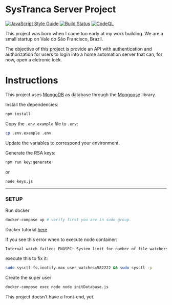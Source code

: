# SysTranca Server Project

[![JavaScript Style Guide](https://img.shields.io/badge/code_style-standard-brightgreen.svg)](https://standardjs.com)
[![Build Status](https://travis-ci.com/esron/systranca-server.svg?branch=master)](https://travis-ci.com/esron/systranca-server)
[![CodeQL](https://github.com/esron/systranca-server/actions/workflows/codeql-analysis.yml/badge.svg)](https://github.com/esron/systranca-server/actions/workflows/codeql-analysis.yml)

This project was born when I came too early at my work building. We are a small startup on Vale do São Francisco, Brazil.

The objective of this project is provide an API with authentication and authorization for users to login into a home automation server that can, for now, open a eletronic lock.

# Instructions

This project uses [MongoDB](https://www.mongodb.com/) as database through the [Mongoose](https://mongoosejs.com/) library.

Install the dependencies:

```bash
npm install
```

Copy the `.env.example` file to `.env`:

```bash
cp .env.example .env
```

Update the variables to correspond your environment.

Generate the RSA keys:

```bash
npm run key:generate
```

or

```bash
node keys.js
```

-----

### SETUP

Run docker

```bash
docker-compose up # verify first you are in sudo group.
```

Docker tutorial [here](https://www.digitalocean.com/community/tutorials/how-to-install-docker-compose-on-ubuntu-16-04)

If you see this error when to execute node container:
```bash
Internal watch failed: ENOSPC: System limit for number of file watchers reached, watch '/home/node/app/README.md'
```
execute this to fix it:
```bash
sudo sysctl fs.inotify.max_user_watches=582222 && sudo sysctl -p
```

Create the super user

```bash
docker-compose exec node node initDatabase.js
```

This project doesn't have a front-end, yet.
